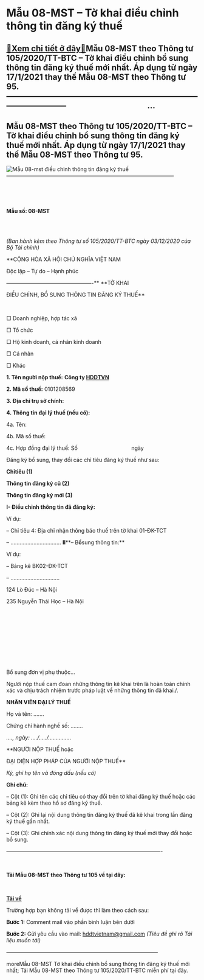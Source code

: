 Mẫu 08-MST – Tờ khai điều chỉnh thông tin đăng ký thuế
======================================================

[:gift:Xem chi tiết ở đây:gift:](https://hddtvn.com/mau-08-mst-to-khai-dieu-chinh-thong-tin-dang-ky-thue/)Mẫu 08-MST theo Thông tư 105/2020/TT-BTC – Tờ khai điều chỉnh bổ sung thông tin đăng ký thuế mới nhất. Áp dụng từ ngày 17/1/2021 thay thế Mẫu 08-MST theo Thông tư 95. ———————————————————————————————–                                           …
---------------------------------------------------------------------------------------------------------------------------------------------------------------------------------------------------------------------------------------------------



Mẫu 08-MST theo Thông tư 105/2020/TT-BTC – Tờ khai điều chỉnh bổ sung thông tin đăng ký thuế mới nhất. Áp dụng từ ngày 17/1/2021 thay thế Mẫu 08-MST theo Thông tư 95.
------------------------------------------------------------------------------------------------------------------------------------------------------------------------




![Mẫu 08-mst điều chỉnh thông tin đăng ký thuế](https://hddtvn.com/wp-content/uploads/2021/01/mau-08-mst-dieu-chinh-thong-tin-dang-ky-thue.png "Mẫu 08-mst điều chỉnh thông tin đăng ký thuế")
 ———————————————————————————————–  

  







                                                 

**Mẫu số: 08-MST**



                                                                                                                                                                   

*(Ban hành kèm theo Thông tư số 105/2020/TT-BTC ngày 03/12/2020 của Bộ Tài chính)*





**CỘNG HÒA XÃ HỘI CHỦ NGHĨA VIỆT NAM  

 Độc lập – Tự do – Hạnh phúc  

 ————————————————-**
**TỜ KHAI  

 ĐIỀU CHỈNH, BỔ SUNG THÔNG TIN ĐĂNG KÝ THUẾ**

  

  




□ Doanh nghiệp, hợp tác xã

□ Tổ chức

□ Hộ kinh doanh, cá nhân kinh doanh

□ Cá nhân

□ Khác




**1. Tên người nộp thuế:** **Công ty [HDDTVN](http://hddtvn.com/ "HDDTVN")**  

**2. Mã số thuế:** 0101208569  

**3. Địa chỉ trụ sở chính:**  

**4. Thông tin đại lý thuế (nếu có):**  

 4a. Tên:  

 4b. Mã số thuế:  

 4c. Hợp đồng đại lý thuế: Số                                    ngày


 Đăng ký bổ sung, thay đổi các chỉ tiêu đăng ký thuế như sau:






**Ch****ỉ****tiêu (1)**

**Thông tin đăng ký cũ (2)**

**Thông tin đăng ký mới (3)**



  

**I- Điều chỉnh thông tin đã đăng ký:**  

 Ví dụ:  

 – Chỉ tiêu 4: Địa chỉ nhận thông báo thuế trên tờ khai 01-ĐK-TCT  

 – ……………………………
**II****– B****ổ****sung thông tin:**  

 Ví dụ:  

 – Bảng kê BK02-ĐK-TCT  

 – …………………………..



124 Lò Đúc – Hà Nội

235 Nguyễn Thái Học – Hà Nội  

    

    

    

    

    

 Bổ sung đơn vị phụ thuộc…




Người nộp thuế cam đoan những thông tin kê khai trên là hoàn toàn chính xác và chịu trách nhiệm trước pháp luật về những thông tin đã khai./.






**NHÂN VIÊN ĐẠI LÝ THUẾ**  

 Họ và tên: …….  

 Chứng chỉ hành nghề số: ……..

*…., ngày: …./…../……………*  

**NGƯỜI NỘP THUẾ hoặc  

 ĐẠI DIỆN HỢP PHÁP CỦA NGƯỜI NỘP THUẾ**  

*Ký, ghi họ tên và đóng dấu (nếu có)*




**Ghi chú:**  

 – Cột (1): Ghi tên các chỉ tiêu có thay đổi trên tờ khai đăng ký thuế hoặc các bảng kê kèm theo hồ sơ đăng ký thuế.  

 – Cột (2): Ghi lại nội dung thông tin đăng ký thuế đã kê khai trong lần đăng ký thuế gần nhất.  

 – Cột (3): Ghi chính xác nội dung thông tin đăng ký thuế mới thay đổi hoặc bổ sung.




 —————————————————————————————-  

  



**Tải Mẫu 08-MST theo Thông tư 105 về tại đây:**  

  

**[Tải về](https://drive.google.com/u/0/uc?id=1dFS_GWgyYHn_V-qG9FURq61OO3z8KZV3&export=download "mẫu 08-mst theo thong tư 105")**

  

Trường hợp bạn không tải về được thì làm theo cách sau:  
  

**Bước 1:** Comment mail vào phần bình luận bên dưới  
  

**Bước 2:** Gửi yêu cầu vào mail: hddtvietnam@gmail.com *(Tiêu đề ghi rõ Tài liệu muốn tải)*

  

 ————————————————————————————–

  


moreMẫu 08-MST Tờ khai điều chỉnh bổ sung thông tin đăng ký thuế mới nhất; Tải Mẫu 08-MST theo Thông tư 105/2020/TT-BTC miễn phí tại đây.

